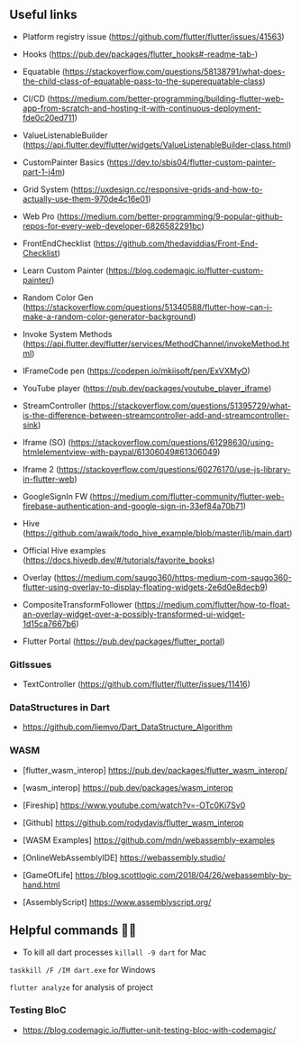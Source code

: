 ## Useful links

- Platform registry issue (https://github.com/flutter/flutter/issues/41563)

- Hooks (https://pub.dev/packages/flutter_hooks#-readme-tab-)

- Equatable (https://stackoverflow.com/questions/58138791/what-does-the-child-class-of-equatable-pass-to-the-superequatable-class)

- CI/CD (https://medium.com/better-programming/building-flutter-web-app-from-scratch-and-hosting-it-with-continuous-deployment-fde0c20ed711)

- ValueListenableBuilder (https://api.flutter.dev/flutter/widgets/ValueListenableBuilder-class.html)

- CustomPainter Basics (https://dev.to/sbis04/flutter-custom-painter-part-1-j4m)

- Grid System (https://uxdesign.cc/responsive-grids-and-how-to-actually-use-them-970de4c16e01)

- Web Pro (https://medium.com/better-programming/9-popular-github-repos-for-every-web-developer-6826582291bc)

- FrontEndChecklist (https://github.com/thedaviddias/Front-End-Checklist)

- Learn Custom Painter (https://blog.codemagic.io/flutter-custom-painter/)

- Random Color Gen (https://stackoverflow.com/questions/51340588/flutter-how-can-i-make-a-random-color-generator-background)

- Invoke System Methods (https://api.flutter.dev/flutter/services/MethodChannel/invokeMethod.html)

- IFrameCode pen (https://codepen.io/mkiisoft/pen/ExVXMyO)

- YouTube player (https://pub.dev/packages/youtube_player_iframe)

- StreamController (https://stackoverflow.com/questions/51395729/what-is-the-difference-between-streamcontroller-add-and-streamcontroller-sink)

- Iframe (SO) (https://stackoverflow.com/questions/61298630/using-htmlelementview-with-paypal/61306049#61306049)

- Iframe 2 (https://stackoverflow.com/questions/60276170/use-js-library-in-flutter-web)

- GoogleSignIn FW (https://medium.com/flutter-community/flutter-web-firebase-authentication-and-google-sign-in-33ef84a70b71)

- Hive (https://github.com/awaik/todo_hive_example/blob/master/lib/main.dart)
- Official Hive examples (https://docs.hivedb.dev/#/tutorials/favorite_books)

- Overlay (https://medium.com/saugo360/https-medium-com-saugo360-flutter-using-overlay-to-display-floating-widgets-2e6d0e8decb9)

- CompositeTransformFollower (https://medium.com/flutter/how-to-float-an-overlay-widget-over-a-possibly-transformed-ui-widget-1d15ca7667b6)

- Flutter Portal (https://pub.dev/packages/flutter_portal)

### GitIssues

- TextController (https://github.com/flutter/flutter/issues/11416)

### DataStructures in Dart
- https://github.com/liemvo/Dart_DataStructure_Algorithm

### WASM
- [flutter_wasm_interop] https://pub.dev/packages/flutter_wasm_interop/
- [wasm_interop] https://pub.dev/packages/wasm_interop
- [Fireship] https://www.youtube.com/watch?v=-OTc0Ki7Sv0
- [Github] https://github.com/rodydavis/flutter_wasm_interop
- [WASM Examples] https://github.com/mdn/webassembly-examples

- [OnlineWebAssemblyIDE] https://webassembly.studio/
- [GameOfLife] https://blog.scottlogic.com/2018/04/26/webassembly-by-hand.html
- [AssemblyScript] https://www.assemblyscript.org/

## Helpful commands 🥳🥳

- To kill all dart processes
`killall -9 dart` for Mac

`taskkill /F /IM dart.exe` for Windows

`flutter analyze` for analysis of project

### Testing BloC
- https://blog.codemagic.io/flutter-unit-testing-bloc-with-codemagic/